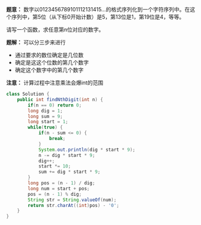 **题意：** 数字以0123456789101112131415…的格式序列化到一个字符序列中。在这个序列中，第5位（从下标0开始计数）是5，第13位是1，第19位是4，等等。

请写一个函数，求任意第n位对应的数字。


**题解：** 可以分三步来进行

* 通过要求的数位确定是几位数
* 确定是这这个位数的第几个数字
* 确定这个数字中的第几个数字

**注意：** 计算过程中注意乘法会爆int的范围

```java
class Solution {
    public int findNthDigit(int n) {
        if(n == 0) return 0;
        long dig = 1;
        long sum = 9;
        long start = 1;
        while(true) {
            if(n - sum <= 0) {
                break;
            }
            System.out.println(dig * start * 9);
            n -= dig * start * 9;
            dig++;
            start *= 10;
            sum += dig * start * 9; 
        }
        long pos = (n - 1) / dig;
        long num = start + pos;
        pos = (n - 1) % dig;
        String str = String.valueOf(num);
        return str.charAt((int)pos) - '0';
    }
}
```